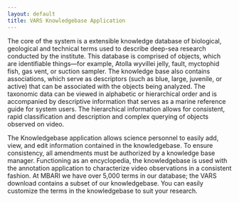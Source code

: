 ```yaml
---
layout: default
title: VARS Knowledgebase Application
---
```


The core of the system is a extensible knowledge database of biological, geological and technical terms used to describe deep-sea research conducted by the institute. This database is comprised of objects, which are identifiable things—for example, Atolla wyvillei jelly, fault, myctophid fish, gas vent, or suction sampler. The knowledge base also contains associations, which serve as descriptors (such as blue, large, juvenile, or active) that can be associated with the objects being analyzed. The taxonomic data can be viewed in alphabetic or hierarchical order and is accompanied by descriptive information that serves as a marine reference guide for system users. The hierarchical information allows for consistent, rapid classification and description and complex querying of objects observed on video.

The Knowledgebase application allows science personnel to easily add, view, and edit information contained in the knowledgebase. To ensure consistency, all amendments must be authorized by a knowledge base manager. Functioning as an encyclopedia, the knowledgebase is used with the annotation application to characterize video observations in a consistent fashion. At MBARI we have over 5,000 terms in our database; the VARS download contains a subset of our knowledgebase. You can easily customize the terms in the knowledgebase to suit your research.